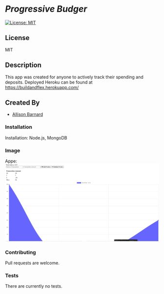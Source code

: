 # __*Progressive Budger*__
[![License: MIT](https://img.shields.io/badge/License-MIT-yellow.svg)](https://opensource.org/licenses/MIT)
## __License__
MIT

## __Description__
This app was created for anyone to actively track their spending and deposits. 
Deployed Heroku can be found at https://buildandflex.herokuapp.com/

## __Created By__
* [Allison Barnard](https://github.com/allisonbarnard07)

### __Installation__
Installation:  Node.js, MongoDB

### __Image__
Appe:
![Budget app](progressiveBudget.PNG)

### __Contributing__
Pull requests are welcome.

### __Tests__
There are currently no tests.
